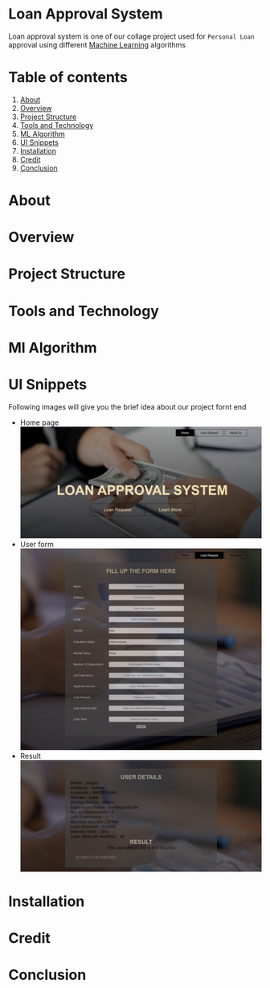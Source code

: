 # Loan Approval System

Loan approval system is one of our collage project used for  `Personal Loan` approval using different [Machine Learning][ml] algorithms

# Table of contents
1. [About][about]
2. [Overview][overview]
3. [Project Structure][project-structure]
4. [Tools and Technology][tools-and-technology]
5. [ML Algorithm][ml-algorithm]
6. [UI Snippets][ui-snippets]
7. [Installation][installation]
8. [Credit][credit]
9. [Conclusion][conclusion]

# About
# Overview
# Project Structure
# Tools and Technology
# Ml Algorithm
# UI Snippets
Following images will give you the brief idea about our project fornt end 
- Home page <img src="diagrams and screenshots/index.png" >
- User form <img src="diagrams and screenshots/predict.png" >
- Result <img src="diagrams and screenshots/result 1.png" >



# Installation
# Credit
# Conclusion










[ml]:<https://en.wikipedia.org/wiki/Machine_learning>
[about]:<#about>
[overview]:<#overview>
[project-structure]:<#project-structure>
[tools-and-technology]:<#tools-and-technology>
[ml-algorithm]:<#ml-algorithm>
[ui-snippets]:<#ui-snippets>
[installation]:<#installation>
[credit]:<#credit>
[conclusion]:<#conclusion>

